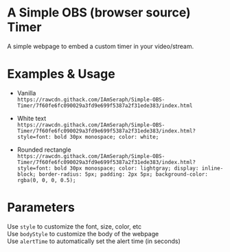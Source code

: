 # A Simple OBS (browser source) Timer

A simple webpage to embed a custom timer in your video/stream.  


# Examples & Usage

  * Vanilla  
    `https://rawcdn.githack.com/IAmSeraph/Simple-OBS-Timer/7f60fe6fc090029a3fd9e699f5387a2f31ede383/index.html`

  * White text  
    `https://rawcdn.githack.com/IAmSeraph/Simple-OBS-Timer/7f60fe6fc090029a3fd9e699f5387a2f31ede383/index.html?style=font: bold 30px monospace; color: white;`

  * Rounded rectangle  
    `https://rawcdn.githack.com/IAmSeraph/Simple-OBS-Timer/7f60fe6fc090029a3fd9e699f5387a2f31ede383/index.html?style=font: bold 30px monospace; color: lightgray; display: inline-block; border-radius: 5px; padding: 2px 5px; background-color: rgba(0, 0, 0, 0.5);`

# Parameters

Use `style` to customize the font, size, color, etc  
Use `bodyStyle` to customize the body of the webpage  
Use `alertTime` to automatically set the alert time (in seconds)  